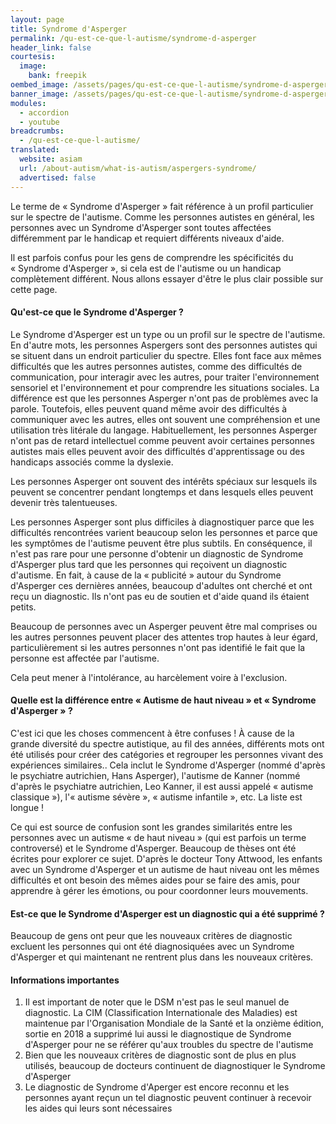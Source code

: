 ```yaml
---
layout: page
title: Syndrome d'Asperger
permalink: /qu-est-ce-que-l-autisme/syndrome-d-asperger
header_link: false
courtesis:
  image:
    bank: freepik
oembed_image: /assets/pages/qu-est-ce-que-l-autisme/syndrome-d-asperger/opengraph.jpg
banner_image: /assets/pages/qu-est-ce-que-l-autisme/syndrome-d-asperger/banner.jpg
modules:
  - accordion
  - youtube
breadcrumbs:
  - /qu-est-ce-que-l-autisme/
translated:
  website: asiam
  url: /about-autism/what-is-autism/aspergers-syndrome/
  advertised: false
---
```



Le terme de «&nbsp;Syndrome d'Asperger&nbsp;» fait référence à un profil particulier sur le spectre de l'autisme.
Comme les personnes autistes en général, les personnes avec un Syndrome d'Asperger sont toutes affectées différemment par le handicap et requiert différents niveaux d'aide.

Il est parfois confus pour les gens de comprendre les spécificités du «&nbsp;Syndrome d'Asperger&nbsp;», si cela est de l'autisme ou un handicap complètement différent.
Nous allons essayer d'être le plus clair possible sur cette page.

<amp-accordion animate expand-single-section disable-session-states>
 <section expanded>
  <h4><span></span>Qu'est-ce que le Syndrome d'Asperger&nbsp;?</h4>
  <div>
<p>Le Syndrome d'Asperger est un type ou un profil sur le spectre de l'autisme.
En d'autre mots, les personnes Aspergers sont des personnes autistes qui se situent dans un endroit particulier du spectre.
Elles font face aux mêmes difficultés que les autres personnes autistes, comme des difficultés de communication, pour interagir avec les autres,
pour traiter l'environnement sensoriel et l'environnement et pour comprendre les situations sociales.
La différence est que les personnes Asperger n'ont pas de problèmes avec la parole.
Toutefois, elles peuvent quand même avoir des difficultés à communiquer avec les autres, elles ont souvent une compréhension et une utilisation très litérale du langage.
Habituellement, les personnes Asperger n'ont pas de retard intellectuel comme peuvent avoir certaines personnes autistes mais
elles peuvent avoir des difficultés d'apprentissage ou des handicaps associés comme la dyslexie.</p>

<p>Les personnes Asperger ont souvent des intérêts spéciaux sur lesquels ils peuvent se concentrer pendant longtemps et dans lesquels elles peuvent devenir très talentueuses.</p>

<p>Les personnes Asperger sont plus difficiles à diagnostiquer parce que les difficultés rencontrées varient beaucoup selon les personnes et parce que les symptômes de l'autisme peuvent  être plus subtils.
En conséquence, il n'est pas rare pour une personne d'obtenir un diagnostic de Syndrome d'Asperger plus tard que les personnes qui reçoivent un diagnostic d'autisme.
En fait, à cause de la «&nbsp;publicité&nbsp;» autour du Syndrome d'Asperger ces dernières années, beaucoup d'adultes ont cherché et ont reçu un diagnostic.
Ils n'ont pas eu de soutien et d'aide quand ils étaient petits.</p>

<p>Beaucoup de personnes avec un Asperger peuvent être mal comprises ou les autres personnes peuvent placer des attentes trop hautes à leur égard, particulièrement si les
autres personnes n'ont pas identifié le fait que la personne est affectée par l'autisme.</p>

<p>Cela peut mener à l'intolérance, au harcèlement voire à l'exclusion.</p>
  </div>
 </section>
 <section>
  <h4><span></span>Quelle est la différence entre «&nbsp;Autisme de haut niveau&nbsp;» et «&nbsp;Syndrome d'Asperger&nbsp;»&nbsp;?</h4>
  <div>
<p>C'est ici que les choses commencent à être confuses&nbsp;!
À cause de la grande diversité du spectre autistique, au fil des années, différents mots ont été utilisés pour créer des catégories et regrouper les personnes vivant des expériences similaires..
Cela inclut le Syndrome d'Asperger (nommé d'après le psychiatre autrichien, Hans Asperger), l'autisme de Kanner (nommé d'après le psychiatre autrichien, Leo Kanner, il est aussi appelé «&nbsp;autisme classique&nbsp;»), l'«&nbsp;autisme sévère&nbsp;», «&nbsp;autisme infantile&nbsp;», etc.
La liste est longue&nbsp;!</p>

<p>Ce qui est source de confusion sont les grandes similarités entre les personnes avec un autisme «&nbsp;de haut niveau&nbsp;» (qui est parfois un terme controversé) et le Syndrome d'Asperger.
Beaucoup de thèses ont été écrites pour explorer ce sujet. D'après le docteur Tony Attwood,
les enfants avec un Syndrome d'Asperger et un autisme de haut niveau ont les mêmes difficultés et ont besoin des mêmes aides pour se faire des amis, pour apprendre à gérer les émotions, ou pour coordonner leurs mouvements.</p>

<amp-youtube class="center" data-videoid="NXhSfqOiI7o" width="480" height="270" data-block-on-consent>
<amp-img layout="intrinsic" width="480" height="270" src="/assets/youtube.png" placeholder></amp-img>
</amp-youtube>

  </div>
 </section>
 <section>
  <h4><span></span>Est-ce que le Syndrome d'Asperger est un diagnostic qui a été supprimé&nbsp;?</h4>
  <div>
<La réponse à cette question est liée à la question précédente.
Le manuel de diagnostic le plus fréquemment utilisé est le DSM (Diagnostic Statistical Manual of Mental Disorders), écrit par une association américaine de psychiatrie
Dans la version sortie en 2013 (DSM-5), le Syndrome d'Asperger a été supprimé de la classification (il avait été ajouté dans le manuel en 1994, lors de l'édition du DSM-4).
Nous pourrions expliquer longuement les arguments en faveur d'une telle décision mais pour faire simple, le comité du DSM s'est rendu compte qu'utiliser trop de désignations différentes de l'autisme
menait à un manque de consistance dans les diagnostics (une même personne pouvait recevoir un diagnostic avec un certain médecin et un autre avec un autre médecin).
Tous les «&nbsp;types&nbsp;» d'autisme ont été regroupés sous la désignation «&npsp;Autism Spectrum Disorders&nbsp;» avec trois niveaux en fonction de la sévérité.
Le niveau 1 dans cette nouvelle classification correspond le mieux avec le Syndrome d'Asperger.</p>

<p>Beaucoup de gens ont peur que les nouveaux critères de diagnostic excluent les personnes qui ont été diagnosiquées avec un Syndrome d'Asperger et qui maintenant ne
rentrent plus dans les nouveaux critères.</p>

  </div>
 </section>
 <section>
  <h4><span></span>Informations importantes</h4>
  <div>
<ol>
<li>Il est important de noter que le DSM n'est pas le seul manuel de diagnostic. La CIM (Classification Internationale des Maladies) est maintenue par l'Organisation Mondiale de la Santé et la onzième édition, sortie
en 2018 a supprimé lui aussi le diagnostique de Syndrome d'Asperger pour ne se référer qu'aux troubles du spectre de l'autisme</li>
<li>Bien que les nouveaux critères de diagnostic sont de plus en plus utilisés, beaucoup de docteurs continuent de diagnostiquer le Syndrome d'Asperger</li>
<li>Le diagnostic de Syndrome d'Aperger est encore reconnu et les personnes ayant reçun un tel diagnostic peuvent continuer à recevoir les aides qui leurs sont nécessaires</li>
  </div>
 </section>
</amp-accordion>

